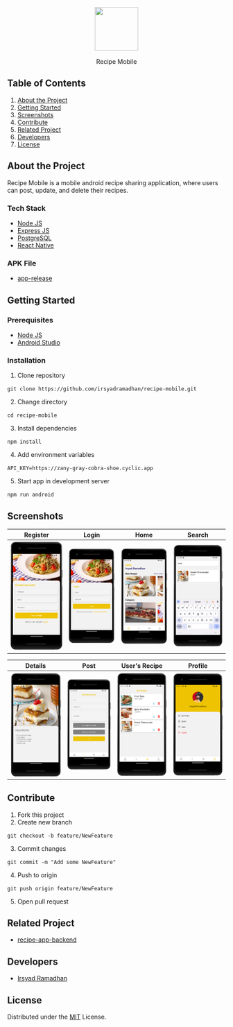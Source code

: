 <div align="center">
  <img width="100" height="100" src="https://res.cloudinary.com/dlv8ulgc0/image/upload/v1684899445/Logo/logo-recipes_cvacpf.png"/>
  <p>Recipe Mobile</p>
</div>

## Table of Contents

1. [About the Project](#about-the-project)
2. [Getting Started](#getting-started)
3. [Screenshots](#screenshots)
4. [Contribute](#contribute)
5. [Related Project](#related-project)
6. [Developers](#developers)
7. [License](#license)

## About the Project

Recipe Mobile is a mobile android recipe sharing application, where users can post, update, and delete their recipes.

### Tech Stack

- [Node JS](https://nodejs.org/en)
- [Express JS](https://expressjs.com/)
- [PostgreSQL](https://www.postgresql.org/)
- [React Native](https://reactnative.dev/)

### APK File

- [app-release](https://github.com/irsyadramadhan/recipe-mobile/tree/main/apk)

## Getting Started

### Prerequisites

- [Node JS](https://nodejs.org/en)
- [Android Studio](https://developer.android.com/)

### Installation

1. Clone repository

```
git clone https://github.com/irsyadramadhan/recipe-mobile.git
```

2. Change directory

```
cd recipe-mobile
```

3. Install dependencies

```
npm install
```

4. Add environment variables

```
API_KEY=https://zany-gray-cobra-shoe.cyclic.app
```

5. Start app in development server

```
npm run android
```

## Screenshots

| Register | Login | Home | Search |
| ----------- | ----------- | ----------- | ----------- |
| ![register](https://github.com/irsyadramadhan/recipe-mobile/blob/main/src/screenshots/register.png) | ![login](https://github.com/irsyadramadhan/recipe-mobile/blob/main/src/screenshots/login.png) | ![home](https://github.com/irsyadramadhan/recipe-mobile/blob/main/src/screenshots/home.png) | ![search](https://github.com/irsyadramadhan/recipe-mobile/blob/main/src/screenshots/search.png) |

| Details | Post | User's Recipe | Profile |
| ----------- | ----------- | ----------- | ----------- |
| ![details](https://github.com/irsyadramadhan/recipe-mobile/blob/main/src/screenshots/details.png) | ![post](https://github.com/irsyadramadhan/recipe-mobile/blob/main/src/screenshots/post.png) | ![myrecipe](https://github.com/irsyadramadhan/recipe-mobile/blob/main/src/screenshots/myrecipe.png) | ![profile](https://github.com/irsyadramadhan/recipe-mobile/blob/main/src/screenshots/profile.png) |

## Contribute

1. Fork this project
2. Create new branch

```
git checkout -b feature/NewFeature
```

3. Commit changes

```
git commit -m "Add some NewFeature"
```

4. Push to origin

```
git push origin feature/NewFeature
```

5. Open pull request

## Related Project

- [recipe-app-backend](https://github.com/irsyadramadhan/recipe-app-backend)

## Developers

- [Irsyad Ramadhan](https://github.com/irsyadramadhan)

## License

Distributed under the [MIT](/LICENSE) License.
